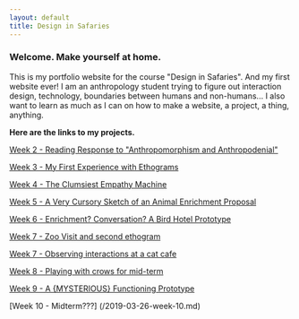 ```yaml
---
layout: default
title: Design in Safaries
---
```

### Welcome. Make yourself at home.

This is my portfolio website for the course "Design in Safaries". And my first website ever! 
I am an anthropology student trying to figure out interaction design, technology, boundaries between humans and non-humans... 
I also want to learn as much as I can on how to make a website, a project, a thing, anything.

**Here are the links to my projects.**

[Week 2 - Reading Response to "Anthropomorphism and Anthropodenial"](/2019-01-28-week-2.md)

[Week 3 - My First Experience with Ethograms](/2019-02-03-week-3.md)

[Week 4 - The Clumsiest Empathy Machine](/2019-02-11-week-4.md)

[Week 5 - A Very Cursory Sketch of an Animal Enrichment Proposal](/2019-02-18-week-5.md)

[Week 6 - Enrichment? Conversation? A Bird Hotel Prototype](/2019-02-25-week-6.md)

[Week 7 - Zoo Visit and second ethogram](/2019-03-05-week-7.md)

[Week 7 - Observing interactions at a cat cafe](/2019-03-03-week-7.md)

[Week 8 - Playing with crows for mid-term](/2019-03-07-week-8.md)

[Week 9 - A {MYSTERIOUS} Functioning Prototype](/2019-03-13-week-9.md)

[Week 10 - Midterm???] (/2019-03-26-week-10.md)

